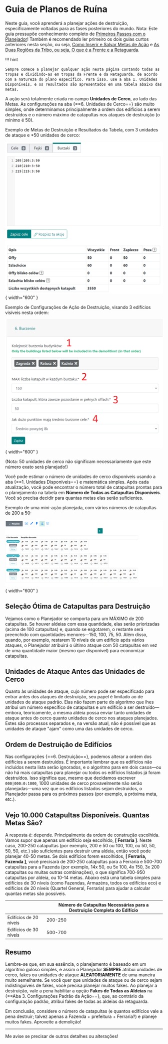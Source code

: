 # Guia de Planos de Ruína

Neste guia, você aprenderá a planejar ações de destruição, especificamente voltadas para as fases posteriores do mundo. Nota: Este guia pressupõe conhecimento completo de [Primeiros Passos com o Planejador](./../first_steps/index.md)! Também é recomendado ler primeiro os dois guias curtos anteriores nesta seção, ou seja, [Como Inserir e Salvar Metas de Ação](./two_regions_of_the_tribe.md) e [As Duas Regiões da Tribo, ou seja, O que é a Frente e a Retaguarda](./two_regions_of_the_tribe.md).

!!! hint

    Sempre comece a planejar qualquer ação nesta página contando todas as tropas e dividindo-as em tropas da Frente e da Retaguarda, de acordo com a natureza do plano específico. Para isso, use a aba 1. Unidades Disponíveis, e os resultados são apresentados em uma tabela abaixo das metas.

A ação será totalmente criada no campo **Unidades de Cerco**, ao lado das Metas. As configurações na aba {==6. Unidades de Cerco==} são muito simples, onde determinamos principalmente a ordem dos edifícios a serem destruídos e o número máximo de catapultas nos ataques de destruição (o mínimo é 50).

Exemplo de Metas de Destruição e Resultados da Tabela, com 3 unidades de ataque e *50 unidades de cerco:

![alt text](image-24.png){ width="600" }

Exemplo de Configurações de Ação de Destruição, visando 3 edifícios visíveis nesta ordem:

![alt text](image-25.png){ width="600" }

(Nota: 50 unidades de cerco não significam necessariamente que este número exato será planejado!)

Você pode estimar o número de unidades de cerco disponíveis usando a aba {==1. Unidades Disponíveis==} e matemática simples. Após cada atualização, você pode encontrar o número total de catapultas prontas para o planejamento na tabela em **Número de Todas as Catapultas Disponíveis**. Você só precisa decidir para quantas metas elas serão suficientes.

Exemplo de uma mini-ação planejada, com vários números de catapultas de 200 a 50:

![alt text](image-26.png){ width="600" }

## Seleção Ótima de Catapultas para Destruição

Vejamos como o Planejador se comporta para um MÁXIMO de 200 catapultas. Se houver aldeias com essa quantidade, elas serão priorizadas (acima de 100 catapultas) e, quando se esgotarem, o restante será preenchido com quantidades menores—150, 100, 75, 50. Além disso, quando, por exemplo, restarem 10 níveis de um edifício após vários ataques, o Planejador atribuirá o último ataque com 50 catapultas em vez de uma quantidade maior (mesmo que disponível) para economizar catapultas.

## Unidades de Ataque Antes das Unidades de Cerco

Quanto às unidades de ataque, cujo número pode ser especificado para entrar antes dos ataques de destruição, seu papel é limitado ao de unidades de ataque padrão. Elas não fazem parte do algoritmo que lhes atribui um número específico de catapultas e um edifício a ser destruído—embora, teoricamente, a mesma aldeia possa enviar tanto unidades de ataque antes do cerco quanto unidades de cerco nos ataques planejados. Estes são processos separados e, na versão atual, não é possível que as unidades de ataque "ajam" como uma das unidades de cerco.

## Ordem de Destruição de Edifícios

Nas configurações {==6. Destruição==}, podemos alterar a ordem dos edifícios a serem destruídos. É importante lembrar que os edifícios não incluídos nesta lista serão ignorados, e o algoritmo para em dois casos—ou não há mais catapultas para planejar ou todos os edifícios listados já foram destruídos. Isso significa que, mesmo que decidamos escrever `000|000:0:1000`, 1000 unidades de cerco provavelmente não serão planejadas—uma vez que os edifícios listados sejam destruídos, o Planejador passa para os próximos passos (por exemplo, a próxima meta, etc.).

## Vejo 10.000 Catapultas Disponíveis. Quantas Metas São?

A resposta é: depende. Principalmente da ordem de construção escolhida. Vamos supor que apenas um edifício seja escolhido, **[ Ferraria ]**. Neste caso, 200-250 catapultas (por exemplo, 200 e 50 ou 100, 100, ou 50, 50, 50, 50, etc.) são suficientes para destruir uma aldeia, então você pode planejar 40-50 metas. Se dois edifícios forem escolhidos, **[ Ferraria, Fazenda ]**, você precisará de 200-250 catapultas para a Ferraria e 500-700 catapultas para a Fazenda (por exemplo, 14x 50, ou 5x 100, 4x 150, 3x 200 catapultas ou muitas outras combinações), o que significa 700-950 catapultas por aldeia, ou 10-14 metas. Abaixo está uma tabela simples para edifícios de 30 níveis (como Fazendas, Armazéns, todos os edifícios eco) e edifícios de 20 níveis (Quartel General, Ferraria) para ajudar a calcular quantas metas são possíveis.

|                    | Número de Catapultas Necessárias para a Destruição Completa do Edifício |
| ------------------ | -------------------------------------------------------------- |
| Edifícios de 20 níveis | 200-250                                                        |
| Edifícios de 30 níveis | 500-700                                                        |

## Resumo

Lembre-se que, em sua essência, o planejamento é baseado em um algoritmo guloso simples, e assim o Planejador **SEMPRE** atribui unidades de cerco, fakes ou unidades de ataque **ALEATORIAMENTE** de uma maneira muito semelhante. Se você quer que unidades de ataque ou de cerco sejam indistinguíveis de fakes, você precisa planejar muitos fakes. Ao planejar a destruição, vale a pena habilitar a opção **Fakes de Todas as Aldeias** na {==Aba 3. Configurações Padrão da Ação==}, que, ao contrário da configuração padrão, atribui fakes de todas as aldeias da retaguarda.

Em conclusão, considere o número de catapultas (e quantos edifícios vale a pena destruir; talvez apenas a Fazenda + prefeitura + Ferraria?) e planeje muitos fakes. Aproveite a demolição!

---

Me avise se precisar de outros detalhes ou alterações!
